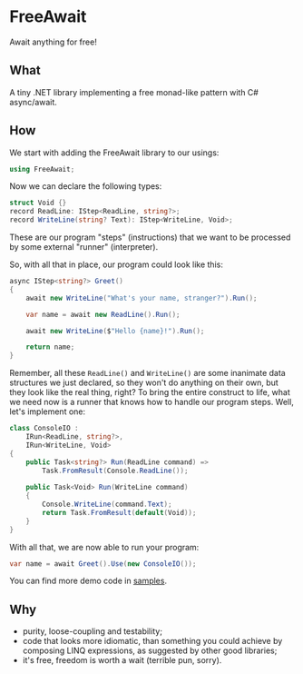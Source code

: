 # FreeAwait
Await anything for free!

## What
A tiny .NET library implementing a free monad-like pattern with C# async/await.

## How
We start with adding the FreeAwait library to our usings:
```csharp
using FreeAwait;
```

Now we can declare the following types:
```csharp
struct Void {}
record ReadLine: IStep<ReadLine, string?>;
record WriteLine(string? Text): IStep<WriteLine, Void>;
```
These are our program "steps" (instructions) that we want to be processed by some external "runner" (interpreter).

So, with all that in place, our program could look like this:
```csharp
async IStep<string?> Greet()
{
	await new WriteLine("What's your name, stranger?").Run();

	var name = await new ReadLine().Run();

	await new WriteLine($"Hello {name}!").Run();

	return name;
}
```

Remember, all these `ReadLine()` and `WriteLine()` are some inanimate data structures we just declared, so they won't do anything on their own, but they look like the real thing, right? To bring the entire construct to life, what we need now is a runner that knows how to handle our program steps. Well, let's implement one:
```csharp
class ConsoleIO :
	IRun<ReadLine, string?>,
	IRun<WriteLine, Void>
{
	public Task<string?> Run(ReadLine command) => 
		Task.FromResult(Console.ReadLine());
	
	public Task<Void> Run(WriteLine command)
	{
		Console.WriteLine(command.Text);
		return Task.FromResult(default(Void));
	}
}
```

With all that, we are now able to run your program:
```csharp
var name = await Greet().Use(new ConsoleIO());
```

You can find more demo code in [samples](./samples).

## Why
- purity, loose-coupling and testability;
- code that looks more idiomatic, than something you could achieve by composing LINQ expressions, as suggested by other good libraries;
- it's free, freedom is worth a wait (terrible pun, sorry).
